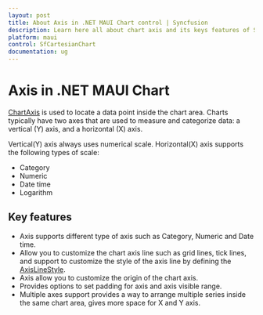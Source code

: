 ```yaml
---
layout: post
title: About Axis in .NET MAUI Chart control | Syncfusion
description: Learn here all about chart axis and its keys features of Syncfusion .NET MAUI Chart (SfCartesianChart) control.
platform: maui
control: SfCartesianChart
documentation: ug
---
```


# Axis in .NET MAUI Chart

[ChartAxis](https://help.syncfusion.com/cr/maui/Syncfusion.Maui.Charts.ChartAxis.html) is used to locate a data point inside the chart area. Charts typically have two axes that are used to measure and categorize data: a vertical (Y) axis, and a horizontal (X) axis.

Vertical(Y) axis always uses numerical scale. Horizontal(X) axis supports the following types of scale:

* Category
* Numeric
* Date time
* Logarithm

## Key features

* Axis supports different type of axis such as Category, Numeric and Date time.
* Allow you to customize the chart axis line such as grid lines, tick lines, and support to customize the style of the axis line by defining the [AxisLineStyle](https://help.syncfusion.com/cr/maui/Syncfusion.Maui.Charts.ChartAxis.html#Syncfusion_Maui_Charts_ChartAxis_AxisLineStyle). 
* Axis allow you to customize the origin of the chart axis. 
* Provides options to set padding for axis and axis visible range.
* Multiple axes support provides a way to arrange multiple series inside the same chart area, gives more space for X and Y axis.
